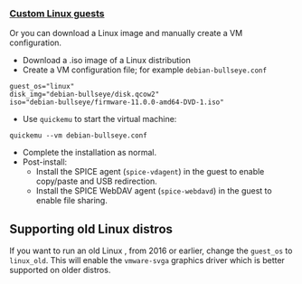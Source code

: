 ### [Custom Linux guests](https://github.com/quickemu-project/quickemu/wiki/02-Create-Linux-virtual-machines#manually-create-linux-guests)

Or you can download a Linux image and manually create a VM
configuration.

- Download a .iso image of a Linux distribution
- Create a VM configuration file; for example `debian-bullseye.conf`

``` shell
guest_os="linux"
disk_img="debian-bullseye/disk.qcow2"
iso="debian-bullseye/firmware-11.0.0-amd64-DVD-1.iso"
```

- Use `quickemu` to start the virtual machine:

``` shell
quickemu --vm debian-bullseye.conf
```

- Complete the installation as normal.
- Post-install:
    - Install the SPICE agent (`spice-vdagent`) in the guest to enable
        copy/paste and USB redirection.
    - Install the SPICE WebDAV agent (`spice-webdavd`) in the guest to
        enable file sharing.

## Supporting old Linux distros

If you want to run an old Linux , from 2016 or earlier, change the `guest_os` to `linux_old`.
This will enable the `vmware-svga` graphics driver which is better supported on older distros.